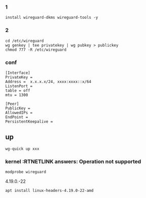 ### 1
```
install wireguard-dkms wireguard-tools -y
```
### 2
```
cd /etc/wireguard  
wg genkey | tee privatekey | wg pubkey > publickey   
chmod 777 -R /etc/wireguard  
```
### conf
```
[Interface]  
PrivateKey =  
Address =  x.x.x.x/24, xxxx:xxxx::x/64
ListenPort =  
table = off
mtu = 1300
​
[Peer]
PublicKey =  
AllowedIPs =  
EndPoint =  
PersistentKeepalive =  
```
## up
```
wg-quick up xxx
```
### kernel :RTNETLINK answers: Operation not supported 
```
modprobe wireguard
```
4.19.0.-22  
```
apt install linux-headers-4.19.0-22-amd 
```